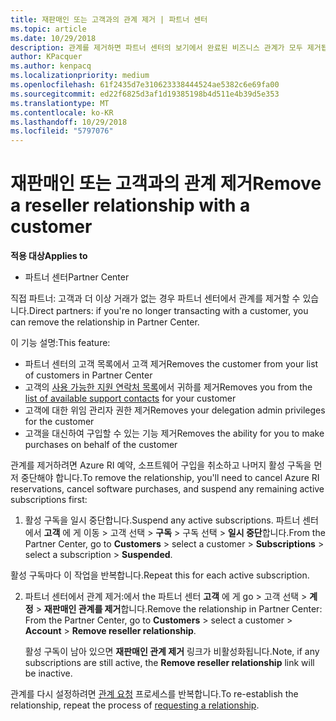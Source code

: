 ```yaml
---
title: 재판매인 또는 고객과의 관계 제거 | 파트너 센터
ms.topic: article
ms.date: 10/29/2018
description: 관계를 제거하면 파트너 센터의 보기에서 완료된 비즈니스 관계가 모두 제거됩니다.
author: KPacquer
ms.author: kenpacq
ms.localizationpriority: medium
ms.openlocfilehash: 61f2435d7e310623338444524ae5382c6e69fa00
ms.sourcegitcommit: ed22f6825d3af1d19385198b4d511e4b39d5e353
ms.translationtype: MT
ms.contentlocale: ko-KR
ms.lasthandoff: 10/29/2018
ms.locfileid: "5797076"
---
```

# <a name="remove-a-reseller-relationship-with-a-customer"></a><span data-ttu-id="01108-103">재판매인 또는 고객과의 관계 제거</span><span class="sxs-lookup"><span data-stu-id="01108-103">Remove a reseller relationship with a customer</span></span>

**<span data-ttu-id="01108-104">적용 대상</span><span class="sxs-lookup"><span data-stu-id="01108-104">Applies to</span></span>**

-   <span data-ttu-id="01108-105">파트너 센터</span><span class="sxs-lookup"><span data-stu-id="01108-105">Partner Center</span></span>

<span data-ttu-id="01108-106">직접 파트너: 고객과 더 이상 거래가 없는 경우 파트너 센터에서 관계를 제거할 수 있습니다.</span><span class="sxs-lookup"><span data-stu-id="01108-106">Direct partners: if you're no longer transacting with a customer, you can remove the relationship in Partner Center.</span></span> 

<span data-ttu-id="01108-107">이 기능 설명:</span><span class="sxs-lookup"><span data-stu-id="01108-107">This feature:</span></span>
*  <span data-ttu-id="01108-108">파트너 센터의 고객 목록에서 고객 제거</span><span class="sxs-lookup"><span data-stu-id="01108-108">Removes the customer from your list of customers in Partner Center</span></span>
*  <span data-ttu-id="01108-109">고객의 [사용 가능한 지원 연락처 목록](assign-support-contacts.md)에서 귀하를 제거</span><span class="sxs-lookup"><span data-stu-id="01108-109">Removes you from the [list of available support contacts](assign-support-contacts.md) for your customer</span></span>
*  <span data-ttu-id="01108-110">고객에 대한 위임 관리자 권한 제거</span><span class="sxs-lookup"><span data-stu-id="01108-110">Removes your delegation admin privileges for the customer</span></span>
*  <span data-ttu-id="01108-111">고객을 대신하여 구입할 수 있는 기능 제거</span><span class="sxs-lookup"><span data-stu-id="01108-111">Removes the ability for you to make purchases on behalf of the customer</span></span>

<span data-ttu-id="01108-112">관계를 제거하려면 Azure RI 예약, 소프트웨어 구입을 취소하고 나머지 활성 구독을 먼저 중단해야 합니다.</span><span class="sxs-lookup"><span data-stu-id="01108-112">To remove the relationship, you'll need to cancel Azure RI reservations, cancel software purchases, and suspend any remaining active subscriptions first:</span></span>

1.  <span data-ttu-id="01108-113">활성 구독을 일시 중단합니다.</span><span class="sxs-lookup"><span data-stu-id="01108-113">Suspend any active subscriptions.</span></span> <span data-ttu-id="01108-114">파트너 센터에서 **고객** 에 게 이동 > 고객 선택 > **구독** > 구독 선택 > **일시 중단**합니다.</span><span class="sxs-lookup"><span data-stu-id="01108-114">From the Partner Center, go to **Customers** > select a customer > **Subscriptions** > select a subscription > **Suspended**.</span></span> 

   <span data-ttu-id="01108-115">활성 구독마다 이 작업을 반복합니다.</span><span class="sxs-lookup"><span data-stu-id="01108-115">Repeat this for each active subscription.</span></span>

2.  <span data-ttu-id="01108-116">파트너 센터에서 관계 제거:에서 the 파트너 센터 **고객** 에 게 go > 고객 선택 > **계정** > **재판매인 관계를 제거**합니다.</span><span class="sxs-lookup"><span data-stu-id="01108-116">Remove the relationship in Partner Center: From the Partner Center, go to **Customers** > select a customer > **Account** > **Remove reseller relationship**.</span></span>

    <span data-ttu-id="01108-117">활성 구독이 남아 있으면 **재판매인 관계 제거** 링크가 비활성화됩니다.</span><span class="sxs-lookup"><span data-stu-id="01108-117">Note, if any subscriptions are still active, the **Remove reseller relationship** link will be inactive.</span></span> 

<span data-ttu-id="01108-118">관계를 다시 설정하려면 [관계 요청](request-a-relationship-with-a-customer.md) 프로세스를 반복합니다.</span><span class="sxs-lookup"><span data-stu-id="01108-118">To re-establish the relationship, repeat the process of [requesting a relationship](request-a-relationship-with-a-customer.md).</span></span>
